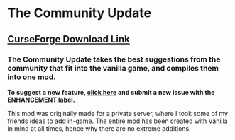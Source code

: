 # The Community Update
## [CurseForge Download Link](https://www.curseforge.com/minecraft/mc-mods/the-community-update)
### The Community Update takes the best suggestions from the community that fit into the vanilla game, and compiles them into one mod.

**To suggest a new feature, [click here](https://github.com/ReconCubed/thecommunityupdate/issues) and submit a new issue with the ENHANCEMENT label.**


This mod was originally made for a private server, where I took some of my friends ideas to add in-game. The entire mod has been created with Vanilla in mind at all times, hence why there are no extreme additions.
